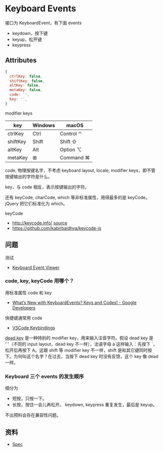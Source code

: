 # Keyboard Events

接口为 KeyboardEvent，有下面 events

- keydown，按下键
- keyup，松开键
- keypress

## Attributes

```js
{
  ctrlKey: false,
  shiftKey: false,
  altKey: false,
  metaKey: false,
  code: '',
  key: '',
}
```

modifier keys

key      | Windows | macOS
-------- | ------- | ---------
ctrlKey  | Ctrl    | Control ⌃
shiftKey | Shift   | Shift ⇧
altKey   | Alt     | Option ⌥
metaKey  | ⊞       | Command ⌘

code, 物理按键名字，不考虑 keyboard layout, locale, modifier keys，即不管按键输出的字符是什么。

key，与 code 相反，表示按键输出的字符。

还有 keyCode, charCode, which 等非标准属性，用得最多的是 keyCode。
jQuery 把它们标准化为 which。

keyCode

- <http://keycode.info/> [source](https://github.com/wesbos/keycodes)
- <https://github.com/kabirbaidhya/keycode-js>

## 问题

测试

- [Keyboard Event Viewer](https://w3c.github.io/uievents/tools/key-event-viewer.html)

### code, key, keyCode 用哪个？

用标准属性 code 和 key

- [What’s New with KeyboardEvents? Keys and Codes! - Google Developers](https://developers.google.com/web/updates/2016/04/keyboardevent-keys-codes)

快捷键通常用 code

- [VSCode Keybindings](https://github.com/Microsoft/vscode/wiki/Keybindings)

[dead key](https://en.wikipedia.org/wiki/Dead_key) 是一种特别的 modifier key，用来输入注音字符。假设 dead key 是 '\`'（不同的 input layout，dead key 不一样），法语字母 à 这样输入：先按下 \`，松开后再按下 A。这跟 shift 等 modifier key 不一样，shift 是和其它键同时按下。为何叫这个名字？在过去，当按下 dead key 时没有反馈，这个 key 像 dead 一样。

### Keyboard 三个 events 的发生顺序

细分为

- 短按，只按一下。
- 长按，按住一会儿再松开。 keydown, keypress 重复发生，最后是 keyup。

不出预料会存在兼容性问题。

## 资料

- [Spec](https://w3c.github.io/uievents/#events-keyboardevents)
